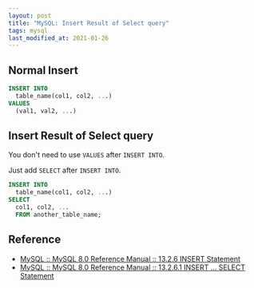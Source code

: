 ```yaml
---
layout: post
title: "MySQL: Insert Result of Select query"
tags: mysql
last_modified_at: 2021-01-26
---
```


## Normal Insert

```sql
INSERT INTO
  table_name(col1, col2, ...)
VALUES
  (val1, val2, ...)
```

## Insert Result of Select query

You don't need to use `VALUES` after `INSERT INTO`.

Just add `SELECT` after `INSERT INTO`.

```sql
INSERT INTO
  table_name(col1, col2, ...)
SELECT
  col1, col2, ...
  FROM another_table_name;
```

## Reference

- [MySQL :: MySQL 8.0 Reference Manual :: 13.2.6 INSERT Statement](https://dev.mysql.com/doc/refman/8.0/en/insert.html)
- [MySQL :: MySQL 8.0 Reference Manual :: 13.2.6.1 INSERT ... SELECT Statement](https://dev.mysql.com/doc/refman/8.0/en/insert-select.html)
